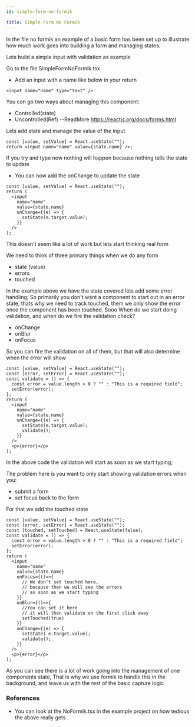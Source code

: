 ```yaml
---
id: simple-form-no-formik

title: Simple Form No Formik
---
```


In the file no formik an example of a basic form has been set up to illustrate how much work goes into building a form and managing states.

Lets build a simple input with validation as example

Go to the file SimpleFormNoFormik.tsx

- Add an input with a name like below in your return

```tsx
<input name="name" type="text" />
```

You can go two ways about managing this component:

- Controlled(state)
- Uncontrolled(Ref)
  --ReadMore
  https://reactjs.org/docs/forms.html

Lets add state and manage the value of the input

```tsx
const [value, setValue] = React.useState("");
return <input name="name" value={state.name} />;
```

If you try and type now nothing will happen because nothing tells the state to update

- You can now add the onChange to update the state

```tsx
const [value, setValue] = React.useState("");
return (
  <input
    name="name"
    value={state.name}
    onChange={(e) => {
      setState(e.target.value);
    }}
  />
);
```

This doesn't seem like a lot of work but lets start thinking real form

We need to think of three primary things when we do any form

- state (value)
- errors
- touched

In the example above we have the state covered lets add some error handling;
So primarily you don't want a component to start out in an error state,
thats why we need to track touched, them we only show the error once the
component has been touched.
Sooo
When do we start doing validation, and when do we fire the validation check?

- onChange
- onBlur
- onFocus

So you can fire the validation on all of them, but that will also determine when the error will show

```tsx
const [value, setValue] = React.useState("");
const [error, setError] = React.useState("");
const validate = () => {
  const error = value.length > 0 ? "" : "This is a required field";
  setError(error);
};
return (
  <input
    name="name"
    value={state.name}
    onChange={(e) => {
      setState(e.target.value);
      validate();
    }}
  />
  <p>{error}</p>
);
```

In the above code the validation will start as soon as we start typing;

The problem here is you want to only start showing validation errors when you:

- submit a form
- set focus back to the form

For that we add the touched state

```tsx
const [value, setValue] = React.useState("");
const [error, setError] = React.useState("");
const [touched, setTouched] = React.useState(false);
const validate = () => {
  const error = value.length > 0 ? "" : "This is a required field";
  setError(error);
};
return (
  <input
    name="name"
    value={state.name}
    onFocus={()=>{
      // We don't set touched here,
      // because then we will see the errors
      // as soon as we start typing
    }}
    onBlur={()=>{
      //You can set it here
      // it will then validate on the first click away
      setTouched(true)
    }}
    onChange={(e) => {
      setState( e.target.value);
      validate();
    }}
  />
  <p>{error}</p>
);
```

As you can see there is a lot of work going into the management of one components state,
That is why we use formik to handle this in the background, and leave us with the rest of the basic capture logic

### References

- You can look at the NoFormik.tsx in the example project on how tedious the above really gets
